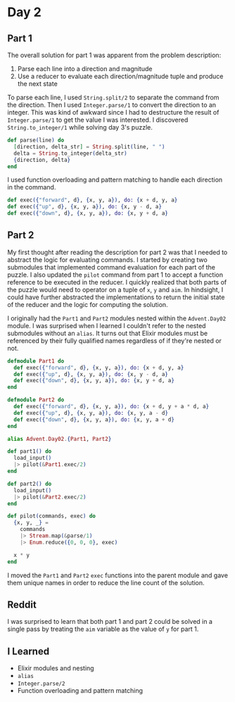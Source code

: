 # Day 2

## Part 1

The overall solution for part 1 was apparent from the problem description:

1. Parse each line into a direction and magnitude
2. Use a reducer to evaluate each direction/magnitude tuple and produce the next state

To parse each line, I used `String.split/2` to separate the command from the direction. Then I used `Integer.parse/1` to convert the direction to an integer. This was kind of awkward since I had to destructure the result of `Integer.parse/1` to get the value I was interested. I discovered `String.to_integer/1` while solving day 3's puzzle.

```elixir
def parse(line) do
  [direction, delta_str] = String.split(line, " ")
  delta = String.to_integer(delta_str)
  {direction, delta}
end
```

I used function overloading and pattern matching to handle each direction in the command.

```elixir
def exec({"forward", d}, {x, y, a}), do: {x + d, y, a}
def exec({"up", d}, {x, y, a}), do: {x, y - d, a}
def exec({"down", d}, {x, y, a}), do: {x, y + d, a}
```

## Part 2

My first thought after reading the description for part 2 was that I needed to abstract the logic for evaluating commands. I started by creating two submodules that implemented command evaluation for each part of the puzzle. I also updated the `pilot` command from part 1 to accept a function reference to be executed in the reducer. I quickly realized that both parts of the puzzle would need to operator on a tuple of `x`, `y` and `aim`. In hindsight, I could have further abstracted the implementations to return the initial state of the reducer and the logic for computing the solution.

I originally had the `Part1` and `Part2` modules nested within the `Advent.Day02` module. I was surprised when I learned I couldn't refer to the nested submodules
without an `alias`. It turns out that Elixir modules must be referenced by their
fully qualified names regardless of if they're nested or not.

```elixir
defmodule Part1 do
  def exec({"forward", d}, {x, y, a}), do: {x + d, y, a}
  def exec({"up", d}, {x, y, a}), do: {x, y - d, a}
  def exec({"down", d}, {x, y, a}), do: {x, y + d, a}
end

defmodule Part2 do
  def exec({"forward", d}, {x, y, a}), do: {x + d, y + a * d, a}
  def exec({"up", d}, {x, y, a}), do: {x, y, a - d}
  def exec({"down", d}, {x, y, a}), do: {x, y, a + d}
end

alias Advent.Day02.{Part1, Part2}

def part1() do
  load_input()
  |> pilot(&Part1.exec/2)
end

def part2() do
  load_input()
  |> pilot(&Part2.exec/2)
end

def pilot(commands, exec) do
  {x, y, _} =
    commands
    |> Stream.map(&parse/1)
    |> Enum.reduce({0, 0, 0}, exec)

  x * y
end
```

I moved the `Part1` and `Part2` `exec` functions into the parent module and gave them unique names in order to reduce the line count of the solution.

## Reddit

I was surprised to learn that both part 1 and part 2 could be solved in a single pass by treating the `aim` variable as the value of `y` for part 1.

## I Learned

- Elixir modules and nesting
- `alias`
- `Integer.parse/2`
- Function overloading and pattern matching
